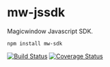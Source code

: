 # mw-jssdk

Magicwindow Javascript SDK.

```
npm install mw-sdk
```

[![Build Status](https://travis-ci.org/git@github.com:luozhihua/mw-jssdk.git.svg?branch=master)](https://travis-ci.org/git@github.com:luozhihua/mw-jssdk.git)
[![Coverage Status](https://img.shields.io/coveralls/git@github.com:luozhihua/mw-jssdk.git.svg)](https://coveralls.io/r/git@github.com:luozhihua/mw-jssdk.git?branch=master)
